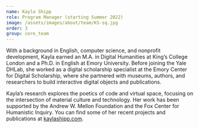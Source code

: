 ```yaml
---
name: Kayla Shipp
role: Program Manager (starting Summer 2022)
image: /assets/images/about/team/KS-sq.jpg
order: 3
group: core_team
---
```


With a background in English, computer science, and nonprofit development, Kayla earned an M.A. in Digital Humanities at King’s College London and a Ph.D. in English at Emory University. Before joining the Yale DHLab, she worked as a digital scholarship specialist at the Emory Center for Digital Scholarship, where she partnered with museums, authors, and researchers to build interactive digital objects and publications. 

Kayla’s research explores the poetics of code and virtual space, focusing on the intersection of material culture and technology. Her work has been supported by the Andrew W. Mellon Foundation and the Fox Center for Humanistic Inquiry. You can find some of her recent projects and publications at [kaylashipp.com](http://kaylashipp.com/).
